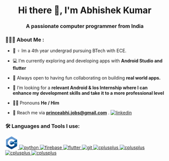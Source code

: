 <h1 align="center">Hi there 👋, I'm Abhishek Kumar</h1>
<h3 align="center">A passionate computer programmer from India</h3>


<h3 align="left">👩🏻‍💻 About Me :</h3>

-  🙋 ♀️ Im a 4th year undergrad pursuing BTech with ECE.

- 💻  I’m currently exploring and developing apps with **Android Studio and flutter**

- 🤝 Always open to having fun collaborating on building **real world apps.**

- 🎯 I’m looking for a **relevant Android & Ios  Internship where I can enhance my development skills and take it to a more professional level**

- 👩🏻 Pronouns **He / Him**

- 📧 Reach me via **princeabhi.jobs@gmail.com** .
[![linkedin](https://img.shields.io/badge/linkedin-0A66C2?style=for-the-badge&logo=linkedin&logoColor=white)](www.linkedin.com/in/abhishek-kumar-908744221)



<h3 align="left">🛠 Languages and Tools I use:</h3>
<p align="left"> 
<a href="https://www.w3schools.com/cpp/" target="_blank">  <img src="https://raw.githubusercontent.com/devicons/devicon/master/icons/cplusplus/cplusplus-original.svg" alt="cplusplus" width="40" height="40"/> </a> 
<a href="https://www.python.org/" target="_blank"> <img src="https://www.vectorlogo.zone/logos/python/python-icon.svg" alt="python" width="40" height="40"/> </a> 
<a href="https://firebase.google.com/" target="_blank"> <img src="https://www.vectorlogo.zone/logos/firebase/firebase-icon.svg" alt="firebase" width="40" height="40"/> </a> 
<a href="https://developer.android.com/" target="_blank"> <img src="https://www.vectorlogo.zone/logos/android/android-icon.svg" alt="flutter" width="40" height="40"/> </a> 
<a href="https://git-scm.com/" target="_blank"> <img src="https://www.vectorlogo.zone/logos/git-scm/git-scm-icon.svg" alt="git" width="40" height="40"/> </a>
<a href=https://www.javatpoint.com/java-tutorial" target="_blank">  <img src="https://www.vectorlogo.zone/logos/java/java-icon.svg" alt="cplusplus" width="40" height="40"/> </a> 
<a href="https://kotlinlang.org/docs/home.html" target="_blank">  <img src="https://www.vectorlogo.zone/logos/kotlin/kotlin-icon.svg" alt="cplusplus" width="40" height="40"/> </a> 
<a href="https://docs.flutter.dev/" target="_blank">  <img src="https://www.vectorlogo.zone/logos/flutterio/flutterio-icon.svg" alt="cplusplus" width="40" height="40"/> </a> 
<a href="https://dart.dev/" target="_blank">  <img src="https://www.vectorlogo.zone/logos/dartlang/dartlang-ar21.svg" alt="cplusplus" width="40" height="40"/> </a> 
</p>
